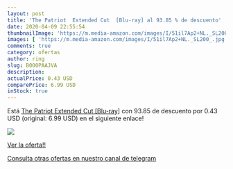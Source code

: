 ```yaml
---
layout: post
title: 'The Patriot  Extended Cut  [Blu-ray] al 93.85 % de descuento'
date: 2020-04-09 22:55:54
thumbnailImage: 'https://m.media-amazon.com/images/I/51il7Ap2+NL._SL200_.jpg'
images: [ 'https://m.media-amazon.com/images/I/51il7Ap2+NL._SL200_.jpg' ]
comments: true
category: ofertas
author: ring
slug: B000PAAJVA
description:
actualPrice: 0.43 USD
comparePrice: 6.99 USD
inStock: true
---
```


Está [The Patriot  Extended Cut  [Blu-ray]](https://www.amazon.com/dp/B000PAAJVA/?tag=redken08-20) con 93.85 de descuento por 0.43 USD (original: 6.99 USD) en el siguiente enlace!

[![](https://m.media-amazon.com/images/I/51il7Ap2+NL._SL200_.jpg)](https://www.amazon.com/dp/B000PAAJVA/?tag=redken08-20)

[Ver la oferta!!](https://www.amazon.com/dp/B000PAAJVA/?tag=redken08-20)

[Consulta otras ofertas en nuestro canal de telegram](https://t.me/s/ofertas25)
